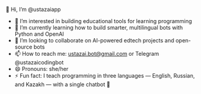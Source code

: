 👋 Hi, I’m @ustazaiapp  
- 👀 I’m interested in building educational tools for learning programming  
- 🌱 I’m currently learning how to build smarter, multilingual bots with Python and OpenAI  
- 💞️ I’m looking to collaborate on AI-powered edtech projects and open-source bots  
- 📫 How to reach me: ustazai.bot@gmail.com or Telegram @ustazaicodingbot  
- 😄 Pronouns: she/her  
- ⚡ Fun fact: I teach programming in three languages — English, Russian, and Kazakh — with a single chatbot 🤖  

<!---
ustazaiapp/ustazaiapp is a ✨ special ✨ repository because its `README.md` (this file) appears on your GitHub profile.
You can click the Preview link to take a look at your changes.
--->
